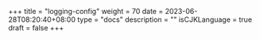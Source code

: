 +++
title = "logging-config"
weight = 70
date = 2023-06-28T08:20:40+08:00
type = "docs"
description = ""
isCJKLanguage = true
draft = false
+++